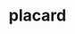 ---
layout: smileys&emotion
title: placard
emoji: placard
permalink: 🪧.html
image: assets/img/3moji/placard.png
---